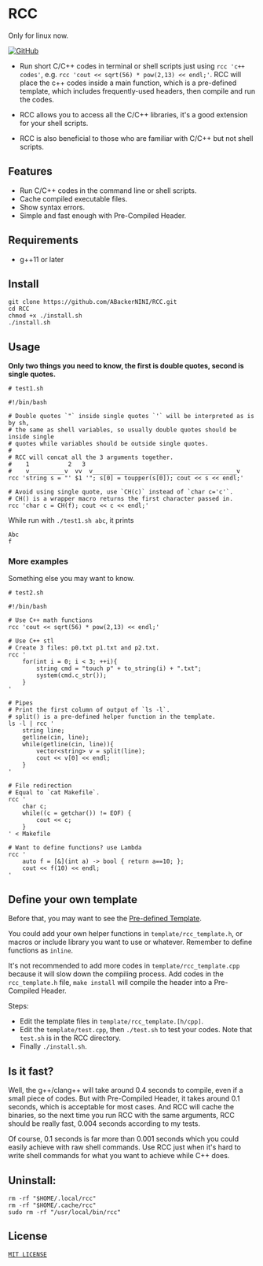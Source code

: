 # RCC

Only for linux now.

[![GitHub](https://img.shields.io/github/license/ABackerNINI/RCC)](https://github.com/ABackerNINI/RCC/blob/master/LICENSE)

* Run short C/C++ codes in terminal or shell scripts just using `rcc 'c++ codes'`,
e.g. `rcc 'cout << sqrt(56) * pow(2,13) << endl;'`.
RCC will place the c++ codes inside a main function, which is a pre-defined template, which includes frequently-used headers, then compile and run the codes.

* RCC allows you to access all the C/C++ libraries, it's a good extension for your shell scripts.

* RCC is also beneficial to those who are familiar with C/C++ but not shell scripts.

## Features

* Run C/C++ codes in the command line or shell scripts.
* Cache compiled executable files.
* Show syntax errors.
* Simple and fast enough with Pre-Compiled Header.

## Requirements

* g++11 or later

## Install

```shell
git clone https://github.com/ABackerNINI/RCC.git
cd RCC
chmod +x ./install.sh
./install.sh
```

## Usage

__Only two things you need to know, the first is double quotes, second is single quotes.__

```shell
# test1.sh

#!/bin/bash

# Double quotes `"` inside single quotes `'` will be interpreted as is by sh,
# the same as shell variables, so usually double quotes should be inside single
# quotes while variables should be outside single quotes.
#
# RCC will concat all the 3 arguments together.
#    1           2   3
#    v__________v  vv  v_________________________________________v
rcc 'string s = "' $1 '"; s[0] = toupper(s[0]); cout << s << endl;'

# Avoid using single quote, use `CH(c)` instead of `char c='c'`.
# CH() is a wrapper macro returns the first character passed in.
rcc 'char c = CH(f); cout << c << endl;'
```

While run with `./test1.sh abc`, it prints

```
Abc
f
```

### More examples

Something else you may want to know.

```shell
# test2.sh

#!/bin/bash

# Use C++ math functions
rcc 'cout << sqrt(56) * pow(2,13) << endl;'

# Use C++ stl
# Create 3 files: p0.txt p1.txt and p2.txt.
rcc '
    for(int i = 0; i < 3; ++i){
        string cmd = "touch p" + to_string(i) + ".txt";
        system(cmd.c_str());
    }
'

# Pipes
# Print the first column of output of `ls -l`.
# split() is a pre-defined helper function in the template.
ls -l | rcc '
    string line;
    getline(cin, line);
    while(getline(cin, line)){
        vector<string> v = split(line);
        cout << v[0] << endl;
    }
'

# File redirection
# Equal to `cat Makefile`.
rcc '
    char c;
    while((c = getchar()) != EOF) {
        cout << c;
    }
' < Makefile

# Want to define functions? use Lambda
rcc '
    auto f = [&](int a) -> bool { return a==10; };
    cout << f(10) << endl;
'
```

## Define your own template

Before that, you may want to see the [Pre-defined Template](./doc/PredefinedTemplate.md).

You could add your own helper functions in `template/rcc_template.h`, or macros or include library you want to use or whatever. Remember to define functions as `inline`.

It's not recommended to add more codes in `template/rcc_template.cpp` because it will slow down the compiling process. Add codes in the `rcc_template.h` file, `make install` will compile the header into a Pre-Compiled Header.

Steps:
* Edit the template files in `template/rcc_template.[h/cpp]`.
* Edit the `template/test.cpp`, then `./test.sh` to test your codes. Note that `test.sh` is in the RCC directory.
* Finally `./install.sh`.

## Is it fast?

Well, the g++/clang++ will take around 0.4 seconds to compile, even if a small piece of codes. But with Pre-Compiled Header, it takes around 0.1 seconds, which is acceptable for most cases. And RCC will cache the binaries, so the next time you run RCC with the same arguments, RCC should be really fast, 0.004 seconds according to my tests.

Of course, 0.1 seconds is far more than 0.001 seconds which you could easily achieve with raw shell commands. Use RCC just when it's hard to write shell commands for what you want to achieve while C++ does.

## Uninstall:

```shell
rm -rf "$HOME/.local/rcc"
rm -rf "$HOME/.cache/rcc"
sudo rm -rf "/usr/local/bin/rcc"
```

## License

[`MIT LICENSE`](./LICENSE)
